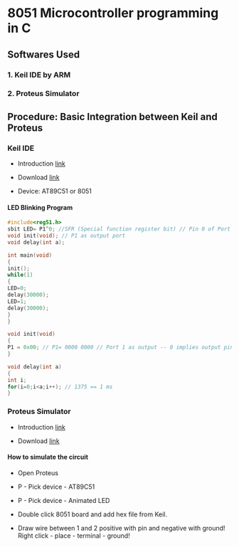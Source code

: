 # 8051 Microcontroller programming in C

## Softwares Used

### 1. Keil IDE by ARM

### 2. Proteus Simulator 

## Procedure: Basic Integration between Keil and Proteus

### Keil IDE

* Introduction [link](includehelp.com/embedded-system/8051-microcontroller-programming-using-keil-uvision-ide.aspx)

* Download [link](keil.com/demo/eval/c51.htm)

* Device: AT89C51 or 8051

#### LED Blinking Program

```c
#include<reg51.h>
sbit LED= P1^0; //SFR (Special function register bit) // Pin 0 of Port 1
void init(void); // P1 as output port
void delay(int a);

int main(void)
{
init();
while(1)
{
LED=0;
delay(30000);
LED=1;
delay(30000);
}
}

void init(void)
{
P1 = 0x00; // P1= 0000 0000 // Port 1 as output -- 0 implies output pins 1 implies input pins!
}

void delay(int a)
{
int i;
for(i=0;i<a;i++); // 1375 == 1 ms
}
```

### Proteus Simulator

* Introduction [link](https://instructables.com/id/Interfacing-8051-Microcntroller-With-162-Lcd-in-Pr)

* Download [link](https://8051projects.net/t57699/electronics/proteus-78-sp2-long-live-download-links.htm)

#### How to simulate the circuit

* Open Proteus

* P - Pick device - AT89C51

* P - Pick device - Animated LED

* Double click 8051 board and add hex file from Keil.

* Draw wire between 1 and 2 positive with pin and negative with ground!
Right click - place - terminal - ground!

